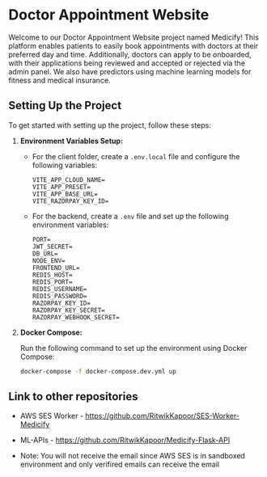 # Doctor Appointment Website

Welcome to our Doctor Appointment Website project named Medicify! This platform enables patients to easily book appointments with doctors at their preferred day and time. Additionally, doctors can apply to be onboarded, with their applications being reviewed and accepted or rejected via the admin panel. We also have predictors using machine learning models for fitness and medical insurance.

## Setting Up the Project

To get started with setting up the project, follow these steps:

1. **Environment Variables Setup:**

    - For the client folder, create a `.env.local` file and configure the following variables:
    
        ```
        VITE_APP_CLOUD_NAME=
        VITE_APP_PRESET=
        VITE_APP_BASE_URL=
        VITE_RAZORPAY_KEY_ID=
        ```

    - For the backend, create a `.env` file and set up the following environment variables:
    
        ```
        PORT=
        JWT_SECRET=
        DB_URL=
        NODE_ENV=
        FRONTEND_URL=
        REDIS_HOST=
        REDIS_PORT=
        REDIS_USERNAME=
        REDIS_PASSWORD=
        RAZORPAY_KEY_ID=
        RAZORPAY_KEY_SECRET=
        RAZORPAY_WEBHOOK_SECRET=
        ```

2. **Docker Compose:**
   
   Run the following command to set up the environment using Docker Compose:
   
   ```bash
   docker-compose -f docker-compose.dev.yml up
   ```


## Link to other repositories
- AWS SES Worker - https://github.com/RitwikKapoor/SES-Worker-Medicify
- ML-APIs - https://github.com/RitwikKapoor/Medicify-Flask-API



- Note: You will not receive the email since AWS SES is in sandboxed environment and only verifired emails can receive the email